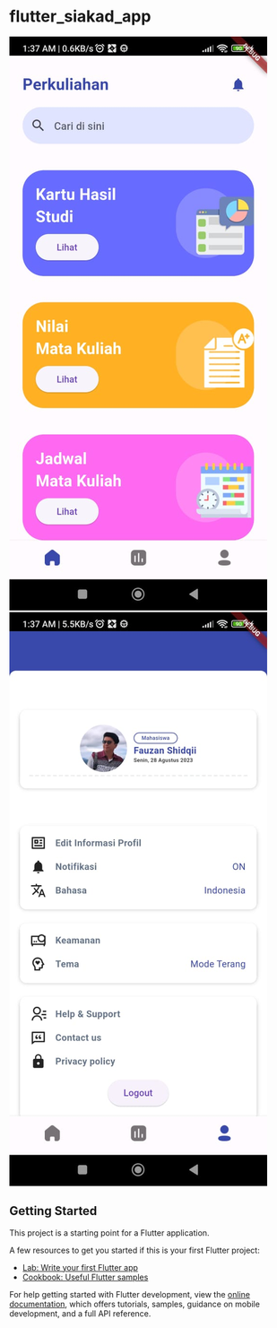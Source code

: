 # flutter_siakad_app

![alt text](https://github.com/fauzanshidqi21/flutter_fauzanshidqi_siakad_app/blob/master/home.jpeg?raw=true) ![alt text](https://github.com/fauzanshidqi21/flutter_fauzanshidqi_siakad_app/blob/master/profile.jpeg?raw=true)

## Getting Started

This project is a starting point for a Flutter application.

A few resources to get you started if this is your first Flutter project:

- [Lab: Write your first Flutter app](https://docs.flutter.dev/get-started/codelab)
- [Cookbook: Useful Flutter samples](https://docs.flutter.dev/cookbook)

For help getting started with Flutter development, view the
[online documentation](https://docs.flutter.dev/), which offers tutorials,
samples, guidance on mobile development, and a full API reference.



